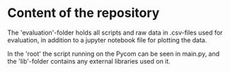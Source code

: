 # Content of the repository
The 'evaluation'-folder holds all scripts and raw data in .csv-files used for evaluation, in addition to a jupyter notebook file for plotting the data.

In the 'root' the script running on the Pycom can be seen in main.py, and the 'lib'-folder contains any external libraries used on it.
